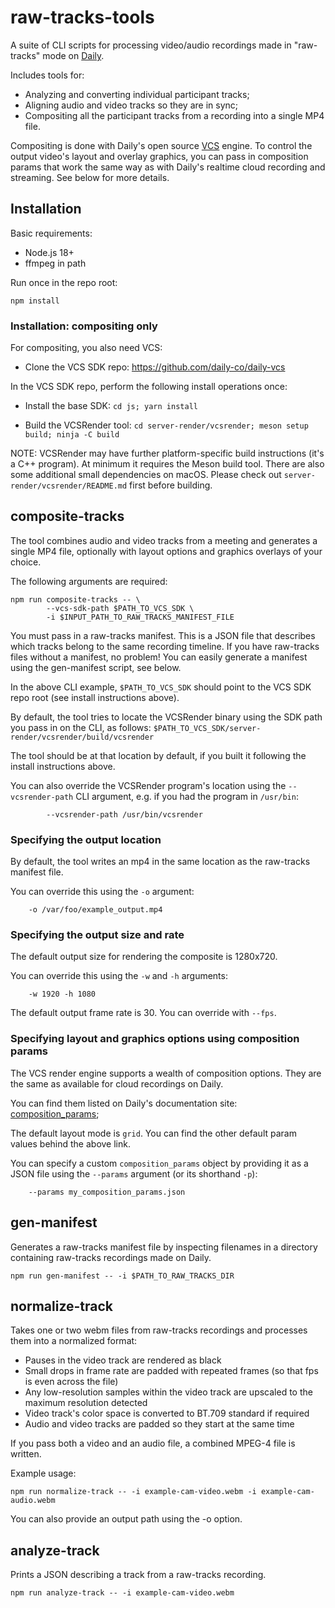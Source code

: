 # raw-tracks-tools

A suite of CLI scripts for processing video/audio recordings made in "raw-tracks" mode on [Daily](https://daily.co).

Includes tools for:

- Analyzing and converting individual participant tracks;
- Aligning audio and video tracks so they are in sync;
- Compositing all the participant tracks from a recording into a single MP4 file.

Compositing is done with Daily's open source [VCS](https://github.com/daily-co/daily-vcs) engine.
To control the output video's layout and overlay graphics, you can pass in composition params that work
the same way as with Daily's realtime cloud recording and streaming. See below for more details.

## Installation

Basic requirements:

- Node.js 18+
- ffmpeg in path

Run once in the repo root:

`npm install`

### Installation: compositing only

For compositing, you also need VCS:

- Clone the VCS SDK repo: https://github.com/daily-co/daily-vcs

In the VCS SDK repo, perform the following install operations once:

- Install the base SDK:
  `cd js; yarn install`

- Build the VCSRender tool:
  `cd server-render/vcsrender; meson setup build; ninja -C build`

NOTE: VCSRender may have further platform-specific build instructions (it's a C++ program).
At minimum it requires the Meson build tool. There are also some additional small dependencies on macOS.
Please check out `server-render/vcsrender/README.md` first before building.

## composite-tracks

The tool combines audio and video tracks from a meeting and generates a single MP4 file,
optionally with layout options and graphics overlays of your choice.

The following arguments are required:

```
npm run composite-tracks -- \
        --vcs-sdk-path $PATH_TO_VCS_SDK \
        -i $INPUT_PATH_TO_RAW_TRACKS_MANIFEST_FILE
```

You must pass in a raw-tracks manifest.
This is a JSON file that describes which tracks belong to the same recording timeline.
If you have raw-tracks files without a manifest, no problem! You can easily generate a manifest using the gen-manifest script, see below.

In the above CLI example, `$PATH_TO_VCS_SDK` should point to the VCS SDK repo root (see install instructions above).

By default, the tool tries to locate the VCSRender binary using the SDK path you pass in on the CLI, as follows:
`$PATH_TO_VCS_SDK/server-render/vcsrender/build/vcsrender`

The tool should be at that location by default, if you built it following the install instructions above.

You can also override the VCSRender program's location using the `--vcsrender-path` CLI argument, e.g. if you had the
program in `/usr/bin`:

```
        --vcsrender-path /usr/bin/vcsrender
```

### Specifying the output location

By default, the tool writes an mp4 in the same location as the raw-tracks manifest file.

You can override this using the `-o` argument:

```
    -o /var/foo/example_output.mp4
```

### Specifying the output size and rate

The default output size for rendering the composite is 1280x720.

You can override this using the `-w` and `-h` arguments:

```
    -w 1920 -h 1080
```

The default output frame rate is 30. You can override with `--fps`.

### Specifying layout and graphics options using composition params

The VCS render engine supports a wealth of composition options. They are the same as available for cloud recordings on Daily.

You can find them listed on Daily's documentation site: [composition_params](https://docs.daily.co/reference/rest-api/rooms/recordings/start#composition-params);

The default layout mode is `grid`. You can find the other default param values behind the above link.

You can specify a custom `composition_params` object by providing it as a JSON file using the `--params` argument (or its shorthand `-p`):

```
    --params my_composition_params.json
```

## gen-manifest

Generates a raw-tracks manifest file by inspecting filenames in a directory containing raw-tracks recordings made on Daily.

```
npm run gen-manifest -- -i $PATH_TO_RAW_TRACKS_DIR
```

## normalize-track

Takes one or two webm files from raw-tracks recordings and processes them into a normalized format:

- Pauses in the video track are rendered as black
- Small drops in frame rate are padded with repeated frames (so that fps is even across the file)
- Any low-resolution samples within the video track are upscaled to the maximum resolution detected
- Video track's color space is converted to BT.709 standard if required
- Audio and video tracks are padded so they start at the same time

If you pass both a video and an audio file, a combined MPEG-4 file is written.

Example usage:

```
npm run normalize-track -- -i example-cam-video.webm -i example-cam-audio.webm
```

You can also provide an output path using the -o option.

## analyze-track

Prints a JSON describing a track from a raw-tracks recording.

```
npm run analyze-track -- -i example-cam-video.webm
```
